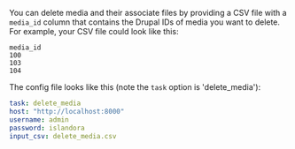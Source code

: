 You can delete media and their associate files by providing a CSV file with a `media_id` column that contains the Drupal IDs of media you want to delete. For example, your CSV file could look like this:

```text
media_id
100
103
104
```

The config file looks like this (note the `task` option is 'delete_media'):

```yaml
task: delete_media
host: "http://localhost:8000"
username: admin
password: islandora
input_csv: delete_media.csv
```

